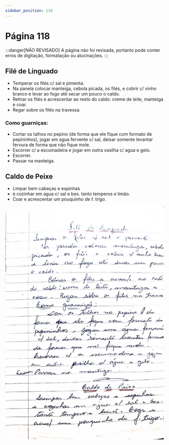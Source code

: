 ```yaml
---
sidebar_position: 118
---
```

# Página 118
:::danger[NÃO REVISADO]
A página não foi revisada, portanto pode conter erros de digitação, formatação ou alucinações.
:::
## Filé de Linguado

- Temperar os filés c/ sal e pimenta.
- Na panela colocar manteiga, cebola picada, os filés, e cobrir c/ vinho branco e levar ao fogo até secar um pouco o caldo.
- Retirar os filés e acrescentar ao resto do caldo: creme de leite, manteiga e coar.
- Regar sobre os filés na travessa.

### Como guarniças:

- Cortar os talhos no pepino (de forma que ele fique com formato de pepininhos), jogar em agua fervente c/ sal, deixar somente levantar fervura de forma que não fique mole.
- Escorrer c/ a escumadeira e jogar em outra vasilha c/ agua e gelo.
- Escorrer.
- Passar na manteiga.

## Caldo de Peixe

- Limpar bem cabeças e espinhas
- e cozinhar em agua c/ sal e bes. tanto temperos e limão.
- Coar e acrescentar um pouquinho de f. trigo.

![imagem base](./images/page_118.png)